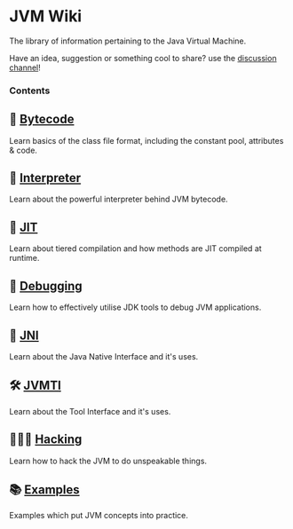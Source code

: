 # JVM Wiki
The library of information pertaining to the Java Virtual Machine.

Have an idea, suggestion or something cool to share? use the [discussion channel](https://github.com/orgs/jvm-wiki/discussions)!

### Contents
## 🧬 [Bytecode](https://github.com/jvm-wiki/bytecode)
Learn basics of the class file format, including the constant pool, attributes & code.

## 🧠 [Interpreter](https://github.com/jvm-wiki/interpreter)
Learn about the powerful interpreter behind JVM bytecode.

## 🧙 [JIT](https://github.com/jvm-wiki/jit)
Learn about tiered compilation and how methods are JIT compiled at runtime.

## 🐛 [Debugging](https://github.com/jvm-wiki/debugging)
Learn how to effectively utilise JDK tools to debug JVM applications.

## 🔗 [JNI](https://github.com/jvm-wiki/jni)
Learn about the Java Native Interface and it's uses.

## 🛠️ [JVMTI](https://github.com/jvm-wiki/jvmti)
Learn about the Tool Interface and it's uses.

## 🕵🏻‍♂️ [Hacking](https://github.com/jvm-wiki/hacking)
Learn how to hack the JVM to do unspeakable things.

## 📚 [Examples](https://github.com/jvm-wiki/examples)
Examples which put JVM concepts into practice.

